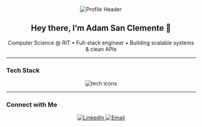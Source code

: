 <!-- Blue Header Image -->
<p align="center">
  <img src="https://capsule-render.vercel.app/api?type=waving&height=240&color=gradient&text=Adam%20San%20Clemente&fontColor=FFFFFF&fontSize=48&section=header&customColorList=12,13" alt="Profile Header" />
</p>

<h2 align="center">Hey there, I’m Adam San Clemente <span>👋</span></h2>

<p align="center">
  Computer Science @ RIT • Full-stack engineer • Building scalable systems & clean APIs
</p>

---

###  Tech Stack
<p align="center">
  <img src="https://skillicons.dev/icons?i=java,python,typescript,javascript,react,svelte,nodejs,docker,postgres,redis&theme=dark" alt="tech icons" />
</p>

---

###  Connect with Me
<p align="center">
  <a href="https://www.linkedin.com/in/adam-san-clemente">
    <img src="https://img.shields.io/badge/linkedin-Adam%20San%20Clemente-blue?logo=linkedin&logoColor=white" alt="LinkedIn">
  </a>
  <a href="mailto:abombsc@gmail.com">
    <img src="https://img.shields.io/badge/email-abombsc@gmail.com-red?logo=gmail&logoColor=white" alt="Email">
  </a>
</p>
